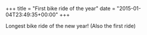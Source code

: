 +++
title = "First bike ride of the year"
date = "2015-01-04T23:49:35+00:00"
+++

Longest bike ride of the new year! (Also the first ride)
			